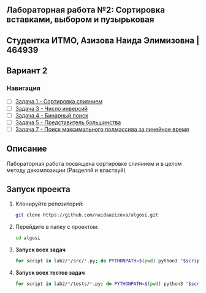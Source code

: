 ## Лабораторная работа №2: Сортировка вставками, выбором и пузырьковая

## Студентка ИТМО, Азизова Наида Элимизовна | 464939

## Вариант 2

### Навигация
- [ ] [Задача 1 - Сортировка слиянием ]([task1](task1))
- [ ] [Задача 3 - Число инверсий ]([task3](task3))
- [ ] [Задача 4 - Бинарный поиск ]([task4](task4))
- [ ] [Задача 5 - Представитель большинства ]([task5](task5))
- [ ] [Задача 7 - Поиск максимального подмассива за линейное время ]([task7](task7))
## Описание
Лабораторная работа посвящена сортировке слиянием и в целом методу декомпозиции (Разделяй и властвуй)

## Запуск проекта

1. Клонируйте репозиторий:
   ```bash
   git clone https://github.com/naidaazizova/algosi.git
   ```
2. Перейдите в папку с проектом:
   ```bash
   cd algosi
   ```
3. **Запуск всех задач**

   ```bash
   for script in lab2/*/src/*.py; do PYTHONPATH=$(pwd) python3 "$script"; done
   ```

4. **Запуск всех тестов задач**

   ```bash
   for script in lab2/*/tests/*.py; do PYTHONPATH=$(pwd) python3 "$script"; done
   ```